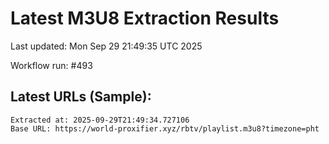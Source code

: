 # Latest M3U8 Extraction Results

Last updated: Mon Sep 29 21:49:35 UTC 2025

Workflow run: #493

## Latest URLs (Sample):
```
Extracted at: 2025-09-29T21:49:34.727106
Base URL: https://world-proxifier.xyz/rbtv/playlist.m3u8?timezone=pht

```
